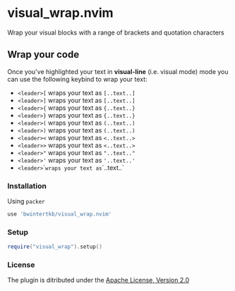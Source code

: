 # visual_wrap.nvim
Wrap your visual blocks with a range of brackets and quotation characters

## Wrap your code 
Once you've highlighted your text in **visual-line** (i.e. visual mode) mode you can use the following keybind to wrap your text:
- `<leader>[` wraps your text as `[..text..]`
- `<leader>]` wraps your text as `[..text..]`
- `<leader>{` wraps your text as `{..text..}`
- `<leader>}` wraps your text as `{..text..}`
- `<leader>(` wraps your text as `(..text..)`
- `<leader>)` wraps your text as `(..text..)`
- `<leader><` wraps your text as `<..text..>`
- `<leader>>` wraps your text as `<..text..>`
- `<leader>"` wraps your text as `"..text.."`
- `<leader>'` wraps your text as `'..text..'`
- `<leader>`\`` wraps your text as `\`..text..\`

### Installation
Using `packer`
```lua
use 'bwintertkb/visual_wrap.nvim'
```
### Setup
```lua
require("visual_wrap").setup()
```
### License
The plugin is ditributed under the [Apache License, Version 2.0](https://opensource.org/licenses/Apache-2.0)

